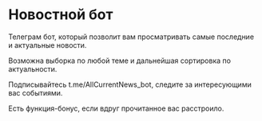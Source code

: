 <h1>Новостной бот</h1>
<p>Телеграм бот, который позволит вам просматривать самые последние и актуальные новости.</p>
<p>Возможна выборка по любой теме и дальнейшая сортировка по актуальности.</p>
<p>Подписывайтесь t.me/AllCurrentNews_bot, следите за интересующими вас событиями.</p>
<p>Есть функция-бонус, если вдруг прочитанное вас расстроило.</p>
